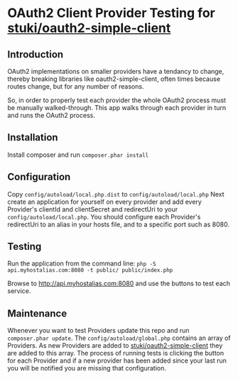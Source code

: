 OAuth2 Client Provider Testing for [stuki/oauth2-simple-client](https://github.com/StukiOrg/oauth2-simple-client)
====================================================

Introduction
------------
OAuth2 implementations on smaller providers have a tendancy to change, thereby 
breaking libraries like oauth2-simple-client, often times because routes change, but 
for any number of reasons.

So, in order to properly test each provider the whole OAuth2 process must be manually
walked-through.  This app walks through each provider in turn and runs the OAuth2
process.


Installation
------------

Install composer and run ```composer.phar install```


Configuration
-------------

Copy ```config/autoload/local.php.dist``` to ```config/autoload/local.php``` Next create an application for yourself on every provider and add every Provider's clientId and clientSecret and redirectUri to your ```config/autoload/local.php```.  You should configure each Provider's redirectUri to an alias in your hosts file, and to a specific port such as 8080. 


Testing
-------

Run the application from the command line: ```php -S api.myhostalias.com:8080 -t public/ public/index.php```

Browse to http://api.myhostalias.com:8080 and use the buttons to test each service.


Maintenance
-----------

Whenever you want to test Providers update this repo and run ```composer.phar update```.  The ```config/autoload/global.php``` contains an array of Providers.  As new Providers are added to [stuki/oauth2-simple-client](https://github.com/StukiOrg/oauth2-simple-client)
they are added to this array.  The process of running tests is clicking the button for each Provider and if a new provider has been added since your last run you will be notified you are missing that configuration.

